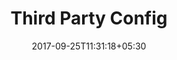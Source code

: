 ---
title: "Third Party Config"
date: 2017-09-25T11:31:18+05:30
layout: thirdpartyconfig
property: "Riverfront"
url: /details/thirdpartyconfig/riverfront/
slug: "riverfront/"

qcstatus:
 submitted: true

mainmenu:
 details: true
 thirdparty: true


---